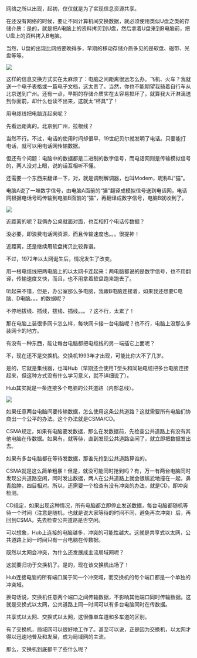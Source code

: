 网络之所以出现，起初，仅仅就是为了实现信息资源共享。

在还没有网络的时候，要让不同计算机间交换数据，就必须使用类似U盘之类的存储介质：是的，就是把A电脑上的资料拷贝到U盘，然后拿着U盘来到B电脑前，把U盘上的资料拷入B电脑。

当然，U盘的出现比网络要晚得多，早期的移动存储介质多见的是软盘、磁带、光盘等等。

![](https://pic1.zhimg.com/v2-4d2ce2ff72c1ca31669ba919a4ae3250_r.jpg)

这样的信息交换方式实在太麻烦了：电脑之间距离很远怎么办。飞机、火车？我就送一个电子表格或一篇电子文档，这太贵了。当然，你也不能期望我骑着自行车从北京送到广州。还有一点，早期的存储介质实在太容易损坏了，就算我大汗淋漓送到你面前，却什么也读不出来，这就太“杯具”了！

用电缆线把电脑连起来呢？

先看远距离的。北京到广州，拉根线？

当然不行。不过，电话的使用时间却很早，19世纪贝尔就发明了电话。只要能打电话，就可以用电话网传输数据。

但还有个问题：电脑中的数据都是二进制的数字信号，而电话网则是传输模拟信号的，两人没对上眼，说的话互相听不懂。

还需要一个东西来翻译一下，对，就是调制解调器，也叫Modem，昵称叫“猫”。

电脑A说了一堆数字信号，由电脑A面前的“猫”翻译成模拟信号送到电话网，电话网根据电话号码传输到电脑B面前的“猫”，再翻译成数字信号，电脑B就收到了。

![](https://pic4.zhimg.com/v2-2e61b3385e3f5aa30fb9da9cce03e343_r.jpg)

近距离的呢？我俩办公桌就面对面，也互相打个电话传数据？

没必要，即浪费电话网资源，而且传输速度也。。。很提神！

近距离，还是继续用软盘拷贝比较靠谱。

不过，1972年以太网诞生后，情况发生了改变。

用一根电缆线把两电脑上的以太网卡连起来：两电脑都说的是数字信号，也不用翻译，传输速度又快，而且，也不用拿着软盘跑来跑去了。

听起来不错，但是，办公室那么多电脑，我跟B电脑连接着，如果我还想要C电脑、D电脑。。。的数据呢？

不停地拔线、插线，拔线、插线。。。？这不行，太累了！

那在电脑上装很多网卡怎么样，每块网卡接一台电脑呢？也不行，电脑上没那么多装网卡的地方。

有没有一种东西，能让每台电脑都把电缆线的另一端插它上面呢？

不，现在还不是交换机。交换机1993年才出现，可能比你大不了几岁。

是的，它就是集线器，也叫Hub（早期还会使用T型头和同轴电缆把多台电脑连接起来，但这种方式没有什么学习意义，就不详细说了）。

Hub其实就是一条连接多个电脑的公共道路（内部总线）。

![](https://pic2.zhimg.com/v2-78b5fc1a4240de4cd9b63406f4ad0081_r.jpg)

如果任意两台电脑间要传输数据，怎么使用这条公共道路？这就需要所有电脑们协商出一个公平的办法。这个办法就是CSMA/CD。

CSMA规定，如果有电脑要发数据，那么在发数据前，先检查公共道路上有没有其他电脑在传数据。如果有，就等待，直到发现公共道路空闲了，就立即把数据发出去。

如果有多台电脑都在等待发数据，那谁先抢到公共道路算谁的。

CSMA就是这么简单粗暴！但是，就没可能同时抢到吗？有，万一有两台电脑同时发现公共道路空闲，同时发出数据，两人在公共道路上就会很尴尬地撞在一起，鼻青脸肿，四目相对。所以，还需要一个检查有没有冲突的办法，就是CD，即冲突检测。

CD规定，如果出现这种情况，所有电脑都立即停止发送数据，每台电脑都随机等待一个时间（注意是随机，也就是说大家等待的时间不同，避免再次冲突）后，再回到CSMA，先去检查公共道路是否空闲。

可以想象，Hub上连接的电脑越多，冲突的可能性越大。这就是共享式以太网，公共道路上同一时间只有一台电脑在传数据。

既然以太网会冲突，为什么还发展成主流局域网呢？

这就要归功于交换机了。是的，现在该交换机出场了！

Hub连接电脑的所有端口属于同一个冲突域，而交换机的每个端口都是一个单独的冲突域。

换句话说，交换机任意两个端口之间传输数据，不影响其他端口同时传输数据。这就是交换式以太网，公共道路上同一时间可以有多台电脑同时在传数据。

共享式以太网、交换式以太网，这很像单车道和多车道的区别。

有了交换机，局域网可以很好地工作了。甚至可以说，正是因为交换机，以太网才得以迅速地普及和发展，成为局域网的主流。

那么，交换机到底都干了些什么呢？